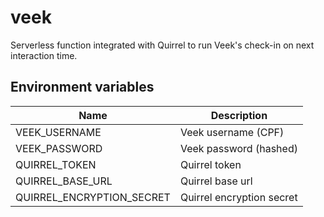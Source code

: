 # veek

Serverless function integrated with Quirrel to run Veek's check-in on next interaction time.

## Environment variables

| Name                      | Description               |
| ------------------------- | ------------------------- |
| VEEK_USERNAME             | Veek username (CPF)       |
| VEEK_PASSWORD             | Veek password (hashed)    |
| QUIRREL_TOKEN             | Quirrel token             |
| QUIRREL_BASE_URL          | Quirrel base url          |
| QUIRREL_ENCRYPTION_SECRET | Quirrel encryption secret |
